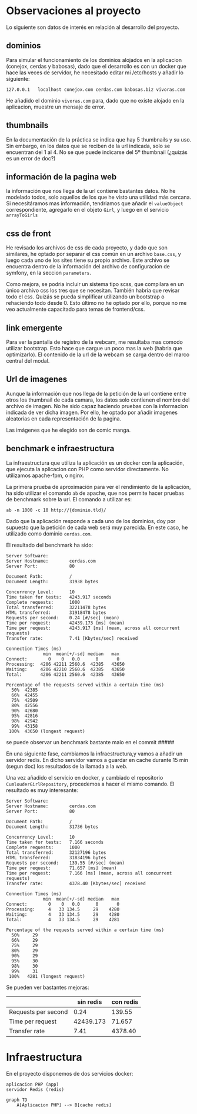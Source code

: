 # Observaciones al proyecto
Lo siguiente son datos de interés en relación al desarrollo del proyecto. 
## dominios
Para simular el funcionamiento de los dominios alojados en la aplicacion (conejox, cerdas y babosas), dado que el desarrollo
es con un docker que hace las veces de servidor, he necesitado editar mi /etc/hosts y añadir lo siguiente:

    127.0.0.1	localhost conejox.com cerdas.com babosas.biz vivoras.com

He añadido el dominio `vivoras.com` para, dado que no existe alojado en la aplicacion, muestre un mensaje de error.
## thumbnails
En la documentación de la práctica se indica que hay 5 thumbnails y su uso. Sin embargo, en los datos que se reciben de 
la url indicada, solo se encuentran del 1 al 4. No se que puede indicarse del 5º thumbnail (¿quizás es un error de doc?) 
## información de la pagina web
la información que nos llega de la url contiene bastantes datos. No he modelado todos, solo aquellos de los que he visto
una utilidad más cercana. Si necesitáramos mas información, tendriamos que añadir el `valueObject` correspondiente, agregarlo
en el objeto `Girl`, y luego en el servicio `arrayToGirls`

## css de front
He revisado los archivos de css de cada proyecto, y dado que son similares, he optado por separar el css común en un archivo
`base.css`, y luego cada uno de los sites tiene su propio archivo. Este archivo se encuentra dentro de la información del archivo
de configuracion de symfony, en la seccion `parameters`. 

Como mejora, se podria incluir un sistema tipo scss, que compilara en un único archivo css los tres que se necesitan.
También habria que revisar todo el css. Quizás se pueda simplificar utilizando un bootstrap o rehaciendo todo desde 0. Esto
último no he optado por ello, porque no me veo actualmente capacitado para temas de frontend/css.

## link emergente
Para ver la pantalla de registro de la webcam, me resultaba mas comodo utilizar bootstrap. Esto hace que cargue un poco mas
la web (habria que optimizarlo). El contenido de la url de la webcam se carga dentro del marco central del modal.

## Url de imagenes
Aunque la información que nos llega de la petición de la url contiene entre otros los thumbnail de cada camara, los datos
solo contienen el nombre del archivo de imagen. No he sido capaz haciendo pruebas con la informacion indicada de ver dicha imagen.
Por ello, he optado por añadir imagenes aleatorias en cada representación de la pagina.

Las imágenes que he elegido son de comic manga. 

## benchmark e infraestructura
La infraestructura que utiliza la aplicación es un docker con la aplicación, que ejecuta la aplicacion con PHP como servidor directamente.
No utilizamos apache-fpm, o nginx.

La primera prueba de aproximación para ver el rendimiento de la aplicación, ha sido utilizar el comando `ab` de apache,
que nos permite hacer pruebas de benchmark sobre la url. 
El comando a utilizar es:

    ab -n 1000 -c 10 http://{dominio.tld}/

Dado que la aplicación responde a cada uno de los dominios, doy por supuesto que la petición de cada web será muy parecida.
En este caso, he utilizado como dominio `cerdas.com`.

El resultado del benchmark ha sido:

```
Server Software:        
Server Hostname:        cerdas.com
Server Port:            80

Document Path:          /
Document Length:        31938 bytes

Concurrency Level:      10
Time taken for tests:   4243.917 seconds
Complete requests:      1000
Total transferred:      32211478 bytes
HTML transferred:       31918478 bytes
Requests per second:    0.24 [#/sec] (mean)
Time per request:       42439.173 [ms] (mean)
Time per request:       4243.917 [ms] (mean, across all concurrent requests)
Transfer rate:          7.41 [Kbytes/sec] received

Connection Times (ms)
              min  mean[+/-sd] median   max
Connect:        0    0   0.0      0       0
Processing:  4206 42211 2560.6  42385   43650
Waiting:     4206 42210 2560.6  42385   43650
Total:       4206 42211 2560.6  42385   43650

Percentage of the requests served within a certain time (ms)
  50%  42385
  66%  42455
  75%  42509
  80%  42556
  90%  42680
  95%  42816
  98%  42942
  99%  43158
 100%  43650 (longest request)
```
se puede observar un benchmark bastante malo en el commit #####

En una siguiente fase, cambiamos la infraestructura,y vamos a añadir un servidor redis. En dicho servidor vamos a guardar
en cache durante 15 min (segun doc) los resultados de la llamada a la web.

Una vez añadido el servicio en docker, y cambiado el repositorio `CumlouderGirlRepository`, procedemos a hacer el mismo
comando. El resultado es muy interesante:

```
Server Software:        
Server Hostname:        cerdas.com
Server Port:            80

Document Path:          /
Document Length:        31736 bytes

Concurrency Level:      10
Time taken for tests:   7.166 seconds
Complete requests:      1000
Total transferred:      32127196 bytes
HTML transferred:       31834196 bytes
Requests per second:    139.55 [#/sec] (mean)
Time per request:       71.657 [ms] (mean)
Time per request:       7.166 [ms] (mean, across all concurrent requests)
Transfer rate:          4378.40 [Kbytes/sec] received

Connection Times (ms)
              min  mean[+/-sd] median   max
Connect:        0    0   0.0      0       0
Processing:     4   33 134.5     29    4280
Waiting:        4   33 134.5     29    4280
Total:          4   33 134.5     29    4281

Percentage of the requests served within a certain time (ms)
  50%     29
  66%     29
  75%     29
  80%     29
  90%     29
  95%     30
  98%     30
  99%     31
 100%   4281 (longest request)
```
Se pueden ver bastantes mejoras:

|     | sin redis  | con redis |
|-----|------------|-----------|
| Requests per second |  0.24          | 139.55    | | |
| Time per request |   42439.173         | 71.657    | | |
| Transfer rate | 7.41 |   4378.40        |

# Infraestructura
En el proyecto disponemos de dos servicios docker:

    aplicacion PHP (app)
    servidor Redis (redis)

```mermaid
graph TD
    A[Aplicacion PHP] --> B[cache redis]
```